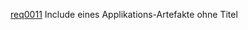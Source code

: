 [req0011](https://github.com/DomainDrivenArchitecture/ddaRequirement/blob/master/de/requirements/req0011.md)  Include eines Applikations-Artefakte ohne Titel